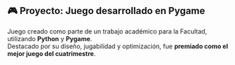 ## 🎮 Proyecto: Juego desarrollado en Pygame

Juego creado como parte de un trabajo académico para la Facultad, utilizando **Python** y **Pygame**.  
Destacado por su diseño, jugabilidad y optimización, fue **premiado como el mejor juego del cuatrimestre**.
